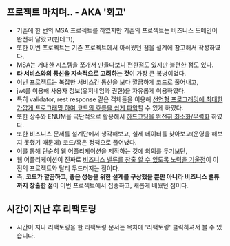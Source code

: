 ## 프로젝트 마치며.. - AKA '회고'
* 기존에 한 번의 MSA 프로젝트를 하였지만 기존의 프로젝트는 비즈니스 도메인이 완전히 달랐고(핀테크),
* 또한 이번 프로젝트는 기존 프로젝트에서 아쉬웠던 점을 설계에 참고해서 작성하였다.
* MSA는 거대한 시스템을 쪼개서 만들다보니 편한점도 있지만 불편한 점도 있다.
* **타 서비스와의 통신을 지속적으로 고려하는 것**이 가장 큰 복병이었다.
* 이번 프로젝트는 복잡한 서비스간 통신을 보다 깔끔하게 코드로 풀어내고,
* jwt를 이용해 사용자 정보(유저네임과 권한)을 자유롭게 이용하였다.
* 특히 validator, rest response 같은 객체들을 이용해 <u>선언형 프로그래밍에 최대한 가깝게 프로그래밍 하여 코드의 흐름을 쉽게 파악</u>할 수 있게 하였다.
* 또한 상수와 ENUM을 극단적으로 활용해서 <u>하드코딩을 완전히 최소화/무력화</u> 하였다.
* 또한 비즈니스 문제를 설계단에서 생각해보고, 실제 데이터를 찾아보고(운영을 해보지 못했기 때문에) 코드/혹은 정책으로 풀어냈다.
* 이를 통해 단순히 웹 어플리케이션을 제작하는 것에 의의를 두기보단,
* 웹 어플리케이션이 진짜로 <u>비즈니스 밸류를 창출 할 수 있도록 노력을 기울점</u>이 이전의 프로젝트와 달리 두드러지는 점이다.
* 즉, **코드가 깔끔하고, 좋은 성능을 위한 설계를 구상했을 뿐만 아니라 비즈니스 밸류까지 창출한 점**이 이번 프로젝트에서 집중하고, 새롭게 배웠던 점이다.

## 시간이 지난 후 리팩토링
* 시간이 지나 리팩토링을 한 리팩토링 문서는 목차에 '리팩토링' 클릭하셔서 볼 수 있습니다.